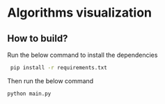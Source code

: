 # Algorithms visualization



## How to build?
Run the below command to install the dependencies
```sh
 pip install -r requirements.txt
```

Then run the below command

```sh
python main.py

```




